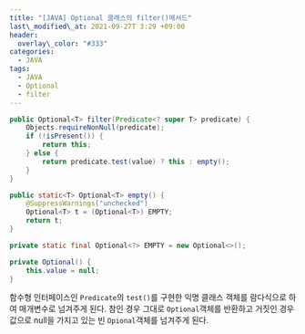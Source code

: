 ```yaml
---
title: "[JAVA] Optional 클래스의 filter()메서드"
last\_modified\_at: 2021-09-27T 3:29 +09:00
header:
  overlay\_color: "#333"
categories:
  - JAVA
tags:
  - JAVA
  - Optional
  - filter
---
```

```java
public Optional<T> filter(Predicate<? super T> predicate) {
    Objects.requireNonNull(predicate);
    if (!isPresent()) {
        return this;
    } else {
        return predicate.test(value) ? this : empty();
    }
}
```

```java
public static<T> Optional<T> empty() {
    @SuppressWarnings("unchecked")
    Optional<T> t = (Optional<T>) EMPTY;
    return t;
}
```

```java
private static final Optional<?> EMPTY = new Optional<>();
```

```java
private Optional() {
    this.value = null;
}
```

함수형 인터페이스인 `Predicate`의 `test()`를 구현한 익명 클래스 객체를 람다식으로 하여 매개변수로 넘겨주게 된다.
참인 경우 그대로 `Optional`객체를 반환하고 거짓인 경우 값으로 null을 가지고 있는 빈 `Opional`객체를 넘겨주게 된다.
